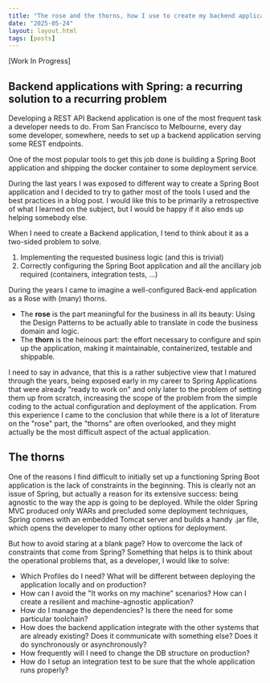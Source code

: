 ```yaml
---
title: "The rose and the thorns, how I use to create my backend applications"
date: "2025-05-24"
layout: layout.html
tags: [posts]
---
```


[Work In Progress]

## Backend applications with Spring: a recurring solution to a recurring problem

Developing a REST API Backend application is one of the most frequent task a developer needs to do.
From San Francisco to Melbourne, every day some developer, somewhere, needs to set up a backend application serving some REST endpoints.

One of the most popular tools to get this job done is building a Spring Boot application and shipping the docker container to some deployment service.

During the last years I was exposed to different way to create a Spring Boot application and I decided to try to gather most of the tools I used
and the best practices in a blog post. I would like this to be primarily a retrospective of what I learned on the subject, but I would be happy if it also ends up helping somebody else.

When I need to create a Backend application, I tend to think about it as a two-sided problem to solve.

1. Implementing the requested business logic (and this is trivial)
2. Correctly configuring the Spring Boot application and all the ancillary job required (containers, integration tests, ...)

During the years I came to imagine a well-configured Back-end application as a Rose with (many) thorns.

- The **rose** is the part meaningful for the business in all its beauty: Using the Design Patterns to be actually able to translate in code the business domain and logic.
- The **thorn** is the heinous part: the effort necessary to configure and spin up the application, making it maintainable, containerized, testable and shippable.

I need to say in advance, that this is a rather subjective view that I matured through the years, being exposed early in my career to Spring Applications that were already "ready to work on" and only
later to the problem of setting them up from scratch, increasing the scope of the problem from the simple coding to the actual configuration and deployment of the application.
From this experience I came to the conclusion that while there is a lot of literature on the "rose" part, the "thorns" are often overlooked, and they might actually be the most difficult aspect of the actual application.

## The thorns

One of the reasons I find difficult to initially set up a functioning Spring Boot application is the lack of constraints in the beginning.
This is clearly not an issue of Spring, but actually a reason for its extensive success: being agnostic to the way the app is going to be deployed.
While the older Spring MVC produced only WARs and precluded some deployment techniques, Spring comes with an embedded Tomcat server and builds a handy .jar file, which opens the developer to many other options for deployment.

But how to avoid staring at a blank page? How to overcome the lack of constraints that come from Spring?
Something that helps is to think about the operational problems that, as a developer, I would like to solve:

- Which Profiles do I need? What will be different between deploying the application locally and on production?
- How can I avoid the "It works on my machine" scenarios? How can I create a resilient and machine-agnostic application?
- How do I manage the dependencies? Is there the need for some particular toolchain?
- How does the backend application integrate with the other systems that are already existing? Does it communicate with something else? Does it do synchronously or asynchronously?
- How frequently will I need to change the DB structure on production?
- How do I setup an integration test to be sure that the whole application runs properly?






